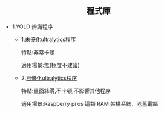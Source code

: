 ## <div align="center">程式庫</div>
 - 1.YOLO 辨識程序
   - 1.[未優化ultralytics程序](./code/python/unopt-ultralytics.py)
        
        特點:非常卡頓

        適用場景:無(極度不建議)
   - 2.[已優化ultralytics程序](./code/python/opt-ultralytics.py)

        特點:畫面絲滑,不卡頓,不影響其他程序

        適用場景:Raspberry pi os 這類 RAM 架構系統、老舊電腦